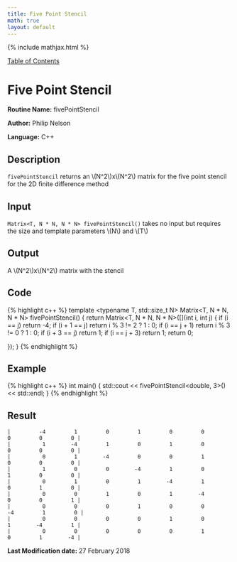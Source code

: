 ```yaml
---
title: Five Point Stencil
math: true
layout: default
---
```


{% include mathjax.html %}

<a href="https://philipnelson5.github.io/MATH5620/SoftwareManual"> Table of Contents </a>
# Five Point Stencil

**Routine Name:** fivePointStencil

**Author:** Philip Nelson

**Language:** C++

## Description

`fivePointStencil` returns an \\(N^2\\)x\\(N^2\\) matrix for the five point stencil for the 2D finite difference method

## Input

`Matrix<T, N * N, N * N> fivePointStencil()` takes no input but requires the size and template parameters \\(N\\) and \\(T\\)

## Output

A \\(N^2\\)x\\(N^2\\) matrix with the stencil

## Code
{% highlight c++ %}
template <typename T, std::size_t N>
Matrix<T, N * N, N * N> fivePointStencil()
{
  return Matrix<T, N * N, N * N>([](int i, int j) {
    if (i == j) return -4;
    if (i + 1 == j) return i % 3 != 2 ? 1 : 0;
    if (i == j + 1) return i % 3 != 0 ? 1 : 0;
    if (i + 3 == j) return 1;
    if (i == j + 3) return 1;
    return 0;

  });
}
{% endhighlight %}

## Example
{% highlight c++ %}
int main()
{
  std::cout << fivePointStencil<double, 3>() << std::endl;
}
{% endhighlight %}

## Result
```
|         -4         1         0         1         0         0         0         0         0 |
|          1        -4         1         0         1         0         0         0         0 |
|          0         1        -4         0         0         1         0         0         0 |
|          1         0         0        -4         1         0         1         0         0 |
|          0         1         0         1        -4         1         0         1         0 |
|          0         0         1         0         1        -4         0         0         1 |
|          0         0         0         1         0         0        -4         1         0 |
|          0         0         0         0         1         0         1        -4         1 |
|          0         0         0         0         0         1         0         1        -4 |
```

**Last Modification date:** 27 February 2018

